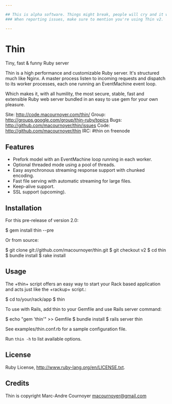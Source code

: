 ```yaml
---

## This is alpha software. Things might break, people will cry and it will be your fault.
### When reporting issues, make sure to mention you're using Thin v2.

---
```


# Thin
Tiny, fast & funny Ruby server

Thin is a high performance and customizable Ruby server. It's structured much like Nginx. A
master process listen to incoming requests and dispatch to its worker processes, each one
running an EventMachine event loop.

Which makes it, with all humility, the most secure, stable, fast and extensible Ruby web server
bundled in an easy to use gem for your own pleasure.

Site:  http://code.macournoyer.com/thin/
Group: http://groups.google.com/group/thin-ruby/topics
Bugs:  http://github.com/macournoyer/thin/issues
Code:  http://github.com/macournoyer/thin
IRC:   #thin on freenode

## Features

 * Prefork model with an EventMachine loop running in each worker.
 * Optional threaded mode using a pool of threads.
 * Easy asynchronous streaming response support with chunked encoding.
 * Fast file serving with automatic streaming for large files.
 * Keep-alive support.
 * SSL support (upcoming).

## Installation
For this pre-release of version 2.0:

  $ gem install thin --pre

Or from source:

  $ git clone git://github.com/macournoyer/thin.git
  $ git checkout v2
  $ cd thin
  $ bundle install
  $ rake install

## Usage
The +thin+ script offers an easy way to start your Rack based application and acts just like
the +rackup+ script.:

  $ cd to/your/rack/app
  $ thin

To use with Rails, add thin to your Gemfile and use Rails server command:

  $ echo "gem 'thin'" >> Gemfile
  $ bundle install
  $ rails server thin

See examples/thin.conf.rb for a sample configuration file.

Run `thin -h` to list available options.

## License
Ruby License, http://www.ruby-lang.org/en/LICENSE.txt.

## Credits
Thin is copyright Marc-Andre Cournoyer <macournoyer@gmail.com>
